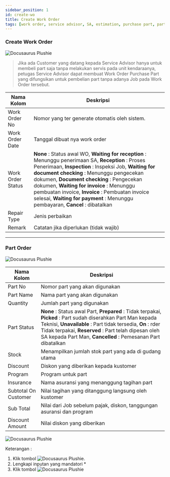 ```yaml
---
sidebar_position: 1
id: create-wo
title: Create Work Order
tags: [work order, service advisor, SA, estimation, purchase part, part order]
---
```


### Create Work Order

![Docusaurus Plushie](/img/purchase-part/create-wo/1.png)

> Jika ada Customer yang datang kepada Service Advisor hanya untuk membeli part saja tanpa melakukan servis pada unit kendaraanya, petugas Service Advisor dapat membuat Work Order Purchase Part yang difungsikan untuk pembelian part tanpa adanya Job pada Work Order tersebut.

| Nama Kolom | Deskripsi |
|--------|--------|
| Work Order No |Nomor yang ter generate otomatis oleh sistem. |
| Work Order Date |Tanggal dibuat nya work order |
| Work Order Status | **None** : Status awal WO, **Waiting for reception** : Menunggu penerimaan SA, **Reception**	: Proses Penerimaan, **Inspection** : Inspeksi Job, **Waiting for document checking** : Menunggu pengecekan dokumen, **Document checking**	: Pengecekan dokumen, **Waiting for invoice** : Menunggu pembuatan invoice, **Invoice**	: Pembuatan invoice selesai, **Waiting for payment** : Menunggu pembayaran, **Cancel** : dibatalkan |
| Repair Type | Jenis perbaikan |
| Remark | Catatan jika diperlukan (tidak wajib) |

---
### Part Order

![Docusaurus Plushie](/img/purchase-part/create-wo/6.png)

| Nama Kolom | Deskripsi |
|--------|--------|
| Part No | Nomor part yang akan digunakan |
| Part Name | Nama part yang akan digunakan |
| Quantity | Jumlah part yang digunakan |
| Part Status | **None** : Status awal Part, **Prepared** : Tidak terpakai, **Picked** : Part sudah diserahkan Part Man kepada Teknisi, **Unavailable** : Part tidak tersedia, **On** : rder	 Tidak terpakai, **Reserved** : Part telah dipesan oleh SA kepada Part Man, **Cancelled** : Pemesanan Part dibatalkan |
| Stock | Menampilkan jumlah stok part yang ada di gudang utama |
| Discount | Diskon yang diberikan kepada kustomer |
| Program | Program untuk part |
| Insurance | Nama asuransi yang menanggung tagihan part |
| Subtotal On Customer | Nilai tagihan yang ditanggung langsung oleh kustomer |
| Sub Total | Nilai dari Job sebelum pajak, diskon, tanggungan asuransi dan program |
| Discount Amount | Nilai diskon yang diberikan |

![Docusaurus Plushie](/img/purchase-part/create-wo/7.png)

Keterangan :
1. Klik tombol ![Docusaurus Plushie](/img/purchase-part/create-wo/addpart.png).
2. Lengkapi inputan yang mandatori *
3. Klik tombol ![Docusaurus Plushie](/img/purchase-part/create-wo/save.png)